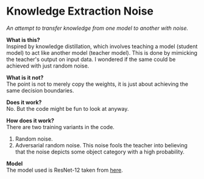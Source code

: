 # Knowledge Extraction Noise

_An attempt to transfer knowledge from one model to another with noise._

**What is this?**  
Inspired by knowledge distillation, which involves teaching a model (student model) to act like another model (teacher model). This is done by mimicking the teacher's output on input data. I wondered if the same could be achieved with just random noise.

**What is it not?**  
The point is not to merely copy the weights, it is just about achieving the same decision boundaries.

**Does it work?**  
No. But the code might be fun to look at anyway.

**How does it work?**  
There are two training variants in the code.
1. Random noise.
2. Adversarial random noise. This noise fools the teacher into believing that the noise depicts some object category with a high probability.

**Model**  
The model used is ResNet-12 taken from [here](https://keras.io/examples/cifar10_resnet/).
